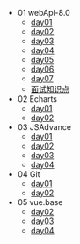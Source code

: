 - 01 webApi-8.0
    - [day01](./Files/01%20JS%20day001/web-day01.md)
    - [day02](./Files/01%20JS%20day002/web-day02.md)
    - [day03](./Files/01%20JS%20day003/web-day03.md)
    - [day04](./Files/01%20JS%20day004/web-day04.md)
    - [day05](./Files/01%20JS%20day005/web-day05.md)
    - [day06](./Files/01%20JS%20day006/web-day06.md)
    - [day07](./Files/01%20JS%20day007/web-day07.md)
    - [面试知识点](./Files/%E9%9D%A2%E8%AF%95%E7%9F%A5%E8%AF%86%E7%82%B9.md)
- 02 Echarts
    - [day01](./Files/02%20Echarts%20day01/01-echarts.md)
    - [day02](./Files/02%20Echarts%20day02/02-echarts.md)
- 03 JSAdvance
    - [day01](./Files/03%20JSAdvance%2001/JS-day01.md)
    - [day02](./Files/03%20JSAdvance%2002/JS-day02.md)
    - [day03](./Files/03%20JSAdvance%2003/JS-day03.md)
    - [day04](./Files/03%20JSAdvance%2004/JS-day04.md)
- 04 Git
    - [day01](./Files/04%20Git%20day01/day01.md)
    - [day02](./Files/04%20Git%20day02/day02.md)
- 05 vue.base 
    - [day02](./Files/05.vue.base%20day02/vue02new.base.md)
    - [day03](./Files/06.vue.base%20day03/vue03.base.md)
    - [day04](./Files/07.vue.base%20day04/vue04.base.md)